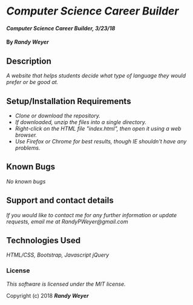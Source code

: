 # _Computer Science Career Builder_

#### _Computer Science Career Builder, 3/23/18_

#### By _**Randy Weyer**_

## Description

_A website that helps students decide what type of language they would prefer or be good at._

## Setup/Installation Requirements

* _Clone or download the repository._
* _If downloaded, unzip the files into a single directory._
* _Right-click on the HTML file "index.html", then open it using a web browser._
* _Use Firefox or Chrome for best results, though IE shouldn't have any problems._

## Known Bugs

_No known bugs_

## Support and contact details

_If you would like to contact me for any further information or update requests, email me at RandyPWeyer@gmail.com_

## Technologies Used

_HTML/CSS, Bootstrap, Javascript jQuery_

### License

*This software is licensed under the MIT license.*

Copyright (c) 2018 **_Randy Weyer_**
